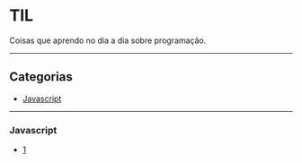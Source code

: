 # TIL
Coisas que aprendo no dia a dia sobre programação.

*** 

## Categorias
- [Javascript](#javascript)

***

### Javascript
- [1]()
